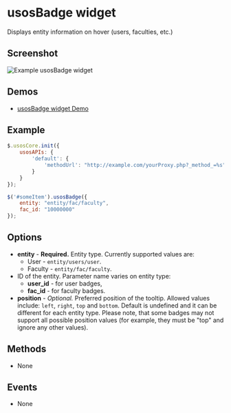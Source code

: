 usosBadge widget
================

Displays entity information on hover (users, faculties, etc.)

Screenshot
----------

![Example usosBadge widget](http://i.imgur.com/fHpAJjt.png)

Demos
-----

  * [usosBadge widget Demo](http://jsfiddle.net/gh/get/jquery/1.9.1/dependencies/migrate,ui/MUCI/jquery-usos/tree/master/jsfiddle-demos/widget.badge)

Example
-------

```javascript
$.usosCore.init({
	usosAPIs: {
		'default': {
			'methodUrl': "http://example.com/yourProxy.php?_method_=%s"
		}
	}
});

$('#someItem').usosBadge({
	entity: "entity/fac/faculty",
    fac_id: "10000000"
});
```
  
Options
-------

  * **entity** - **Required.** Entity type. Currently supported values are:
    * User - `entity/users/user`.
    * Faculty - `entity/fac/faculty`.
  * ID of the entity. Parameter name varies on entity type:
    * **user_id** - for user badges,
    * **fac_id** - for faculty badges.
  * **position** - *Optional.* Preferred position of the tooltip. Allowed
    values include: `left`, `right`, `top` and `bottom`.
    Default is undefined and it can be different
    for each entity type. Please note, that some badges may not support all 
    possible position values (for example, they must be "top" and ignore any
    other values).

Methods
-------

  * None

Events
------

  * None
